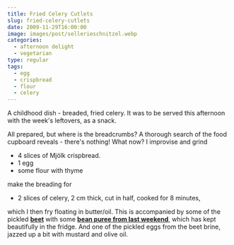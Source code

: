 ```yaml
---
title: Fried Celery Cutlets
slug: fried-celery-cutlets
date: 2009-11-29T16:00:00
image: images/post/sellerieschnitzel.webp
categories: 
  - afternoon delight
  - vegetarian
type: regular
tags: 
  - egg
  - crispbread
  - flour
  - celery
---
```


A childhood dish - breaded, fried celery. It was to be served this afternoon with the week's leftovers, as a snack.

All prepared, but where is the breadcrumbs? A thorough search of the food cupboard reveals - there's nothing! What now? I improvise and grind

* 4 slices of Mjölk crispbread. 
* 1 egg 
* some flour with thyme

make the breading for

* 2 slices of celery, 2 cm thick, cut in half, cooked for 8 minutes,

which I then fry floating in butter/oil. This is accompanied by some of the pickled **[beet](../pickled-beetroot/)** with some **[bean puree from last weekend](../beef-fillet-vitelotte)**, which has kept beautifully in the fridge. And one of the pickled eggs from the beet brine, jazzed up a bit with mustard and olive oil.
